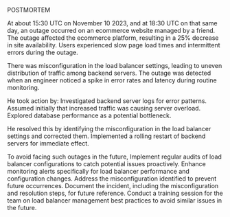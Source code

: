 POSTMORTEM

At about 15:30 UTC on November 10 2023, and at 18:30 UTC on that same day, an outage occurred on an ecommerce website managed by a friend. The outage affected the ecommerce platform, resulting in a 25% decrease in site availability. Users experienced slow page load times and intermittent errors during the outage.

There was misconfiguration in the load balancer settings, leading to uneven distribution of traffic among backend servers. The outage was detected when an engineer noticed a spike in error rates and latency during routine monitoring.

He took action by:
Investigated backend server logs for error patterns.
Assumed initially that increased traffic was causing server overload.
Explored database performance as a potential bottleneck.

He resolved this by identifying the misconfiguration in the load balancer settings and corrected them. Implemented a rolling restart of backend servers for immediate effect.

To avoid facing such outages in the future,
Implement regular audits of load balancer configurations to catch potential issues proactively.
Enhance monitoring alerts specifically for load balancer performance and configuration changes.
Address the misconfiguration identified to prevent future occurrences.
Document the incident, including the misconfiguration and resolution steps, for future reference.
Conduct a training session for the team on load balancer management best practices to avoid similar issues in the future.
